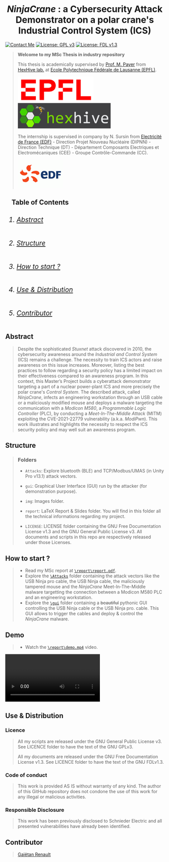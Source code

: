 <!-- PROJECT TITLE -->
<br />
<div align="center">
<h1 align="center"> <i>NinjaCrane</i>  : a Cybersecurity Attack Demonstrator on a polar crane's Industrial Control System (ICS)</h1>
</div>

<!-- SHIELDS -->

[![Contact Me](https://img.shields.io/badge/Contact_Me-blue)](mailto:gaietan.renault@alumni.epfl.ch)
[![License: GPL v3](https://img.shields.io/badge/License-GPLv3-blue.svg)](https://github.com/grennault)
[![License: FDL v1.3](https://img.shields.io/badge/License-FDLv1.3-blue.svg)](https://github.com/grennault)

<!-- INTRODUCTION -->

> **Welcome to my MSc Thesis in industry repository**
>
> This thesis is academically supervised by [Prof. M. Payer](https://nebelwelt.net/) from [HexHive lab.](https://hexhive.epfl.ch/) at [Ecole Polytechnique Fédérale de Lausanne (EPFL)](https://epfl.ch/).
>
> [<img src="img/epfl.png" height="80">](https://www.epfl.ch) [<img src="img/hexhive.png" height="80">](https://hexhive.epfl.ch/#)
>
> The internship is supervised in company by N. Sursin from [Electricité de France (EDF)](https://www.edf.fr/en) - Direction Projet Nouveau Nucléaire (DIPNN) - Direction Technique (DT) - Département Composants Electriques et Electromécaniques (CEE) - Groupe Contrôle-Commande (CC).
>
> [<img src="img/edf.png" height="90">](https://www.edf.fr/)

<!-- TABLE OF CONTENTS -->
<h2>
  <summary>&nbsp;&nbsp;&nbsp;&nbsp;Table of Contents</summary>
  <ol>
    <h6><li><a href="#abstract">Abstract</a></li></h6>
    <h6><li><a href="#structure">Structure</a></li></h6>
    <h6><li><a href="#how-to-start-">How to start ?</a></li></h6>
    <h6><li><a href="#use--distribution">Use & Distribution</a></li></h6>
    <h6><li><a href="#contributor">Contributor</a></li></h6>
  </ol>
</h2>

<!-- ABSTRACT -->

## Abstract

> Despite the sophisticated _Stuxnet_ attack discovered in 2010, the cybersecurity awareness around the _Industrial and Control System_ (ICS) remains a challenge. The necessity to train ICS actors and raise awareness on this issue increases. Moreover, listing the best practices to follow regarding a security policy has a limited impact on their effectiveness compared to an awareness program. In this context, this Master’s Project builds a cyberattack demonstrator targeting a part of a nuclear power-plant ICS and more precisely the polar crane's _Control System_. The described attack, called _NinjaCrane_, infects an engineering workstation through an USB cable or a maliciously modified mouse and deploys a malware targeting the communication with a _Modicon M580_, a _Programmable Logic Controller_ (PLC), by conducting a _Meet-In-The-Middle Attack_ (MITM) exploiting the CVE-2021-22779 vulnerability (a.k.a. _ModiPwn_). This work illustrates and highlights the necessity to respect the ICS security policy and may well suit an awareness program.

<!-- REPOSITORY STRUCTURE -->

## Structure

> ### Folders
>
> - `Attacks`: Explore bluetooth (BLE) and TCP/Modbus/UMAS (in Unity Pro v13.1) attack vectors.
>
> - `gui`: Graphical User Interface (GUI) run by the attacker (for demonstration purpose).
>
> - `img`: Images folder.
>
> - `report`: LaTeX Report & Slides folder. You will find in this folder all the technical informations regarding my project.
>
> - `LICENSE`: LICENSE folder containing the GNU Free Documentation License v1.3 and the GNU General Public License v3. All documents and scripts in this repo are respectively released under those Licenses.

<!-- HOW TO START ? -->

## How to start ?

> - Read my MSc report at [`\report\report.pdf`](https://github.com/grennault/NinjaCrane/tree/main/report/report.pdf).
> - Explore the [`\Attacks`](https://github.com/grennault/NinjaCrane/tree/main/Attacks) folder containing the attack vectors like the USB Ninja pro cable, the USB Ninja cable, the maliciously tampered mouse and the _NinjaCrane_ Meet-In-The-Middle malware targetting the connection between a Modicon M580 PLC and an engineering workstation.
> - Explore the [`\gui`](https://github.com/grennault/NinjaCrane/tree/main/gui) folder containing a ~~beautiful~~ pythonic GUI controlling the USB Ninja cable or the USB Ninja pro. cable. This GUI allows to trigger the cables and deploy & control the _NinjaCrane_ malware.

<!-- DEMONSTRATION -->

## Demo

> - Watch the [`\report\demo.mp4`](https://github.com/grennault/NinjaCrane/tree/main/report/demo.mp4) video.

![Demo video of the attack](/report/demo.mp4)

<!-- USE & DISTRIBUTION -->

## Use & Distribution

### Licence

> All my scripts are released under the GNU General Public License v3. See LICENCE folder to have the text of the GNU GPLv3.
>
> All my documents are released under the GNU Free Documentation License v1.3. See LICENCE folder to have the text of the GNU FDLv1.3.

### Code of conduct

> This work is provided AS IS without warranty of any kind. The author of this GitHub repository does not condone the use of this work for any illegal or malicious activities.

### Responsible Disclosure

> This work has been previously disclosed to Schnieder Electric and all presented vulnerabilities have already been identified.

<!-- CONTRIBUTOR -->

## Contributor

> [Gaiëtan Renault](mailto:gaietan.renault@alumni.epfl.ch)
